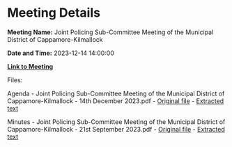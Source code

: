 # Meeting Details

**Meeting Name:** Joint Policing Sub-Committee Meeting of the Municipal District of Cappamore-Kilmallock

**Date and Time:** 2023-12-14 14:00:00

**[Link to Meeting](https://www.limerick.ie/council/whats-on/joint-policing-sub-committee-meeting-of-the-municipal-district-of-cappamore-1)**

Files: 

Agenda - Joint Policing Sub-Committee Meeting of the Municipal District of Cappamore-Kilmallock - 14th December 2023.pdf - [Original file](https://www.limerick.ie/sites/default/files/media/documents/2023-12/01-agenda-for-the-december-meeting-of-the-joint-policing-committee-2023.pdf) - [Extracted text](./Agenda%20-%20Joint%20Policing%20Sub-Committee%20Meeting%20of%20the%20Municipal%20District%20of%20Cappamore-Kilmallock%20-%2014th%20December%202023.md)

Minutes - Joint Policing Sub-Committee Meeting of the Municipal District of Cappamore-Kilmallock - 21st September 2023.pdf - [Original file](https://www.limerick.ie/sites/default/files/media/documents/2023-12/02-minutes-of-september-2023-jpc-meeting.pdf) - [Extracted text](./Minutes%20-%20Joint%20Policing%20Sub-Committee%20Meeting%20of%20the%20Municipal%20District%20of%20Cappamore-Kilmallock%20-%2021st%20September%202023.md)

